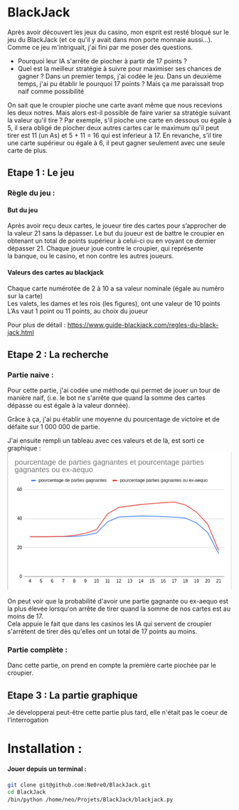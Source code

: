 # BlackJack
Après avoir découvert les jeux du casino, mon esprit est resté bloqué sur le jeu du BlackJack (et ce qu'il y avait dans mon porte monnaie aussi...).  
Comme ce jeu m'intriguait, j'ai fini par me poser des questions. 
- Pourquoi leur IA s'arrête de piocher à partir de 17 points ?
- Quel est la meilleur stratégie à suivre pour maximiser ses chances de gagner ?
Dans un premier temps, j'ai codée le jeu.
Dans un deuxième temps, j'ai pu établir le pourquoi 17 points ? 
Mais ça me paraissait trop naif comme possibilité  

On sait que le croupier pioche une carte avant même que nous recevions les deux notres.
Mais alors est-il possible de faire varier sa stratégie suivant la valeur qu'il tire ?
Par exemple, s'il pioche une carte en dessous ou égale à 5, il sera obligé de piocher deux autres cartes car le maximum qu'il peut tirer est 11 (un As) et 5 + 11 = 16 qui est inferieur à 17.
En revanche, s'il tire une carte supérieur ou égale à 6, il peut gagner seulement avec une seule carte de plus.
## Etape 1 : Le jeu

### Règle du jeu : 

#### But du jeu

Après avoir reçu deux cartes, le joueur tire des cartes pour s’approcher de la valeur 21 sans la   dépasser. Le but du joueur est de battre le croupier en obtenant un total de points supérieur à   celui-ci ou en voyant ce dernier dépasser 21. Chaque joueur joue contre le croupier, qui représente  
la banque, ou le casino, et non contre les autres joueurs.

#### Valeurs des cartes au blackjack

Chaque carte numérotée de 2 à 10 a sa valeur nominale (égale au numéro sur la carte)  
Les valets, les dames et les rois (les figures), ont une valeur de 10 points  
L’As vaut 1 point ou 11 points, au choix du joueur  


Pour plus de détail : https://www.guide-blackjack.com/regles-du-black-jack.html


## Etape 2 : La recherche

### Partie naive : 
Pour cette partie, j'ai codée une méthode qui permet de jouer un tour de manière naif, (i.e. le bot ne s'arrête que quand la somme des cartes dépasse ou est égale à la valeur donnée).

Grâce à ça, j'ai pu établir une moyenne du pourcentage de victoire et de défaite sur 1 000 000 de partie.

J'ai ensuite rempli un tableau avec ces valeurs et de là, est sorti ce graphique : 
![Graphique courbes](courbe_version_naive.jpg)

On peut voir que la probabilité d'avoir une partie gagnante ou ex-aequo est la plus élevée lorsqu'on arrête de tirer quand la somme de nos cartes est au moins de 17.  
Cela appuie le fait que dans les casinos les IA qui servent de croupier s'arrêtent de tirer dès qu'elles ont un total de 17 points au moins.

### Partie complète : 
Danc cette partie, on prend en compte la première carte piochée par le croupier.

## Etape 3 : La partie graphique
Je développerai peut-être cette partie plus tard, elle n'était pas le coeur de l'interrogation

# Installation : 
#### Jouer depuis un terminal : 
```bash
git clone git@github.com:Ne0re0/BlackJack.git
cd BlackJack
/bin/python /home/neo/Projets/BlackJack/blackjack.py
```